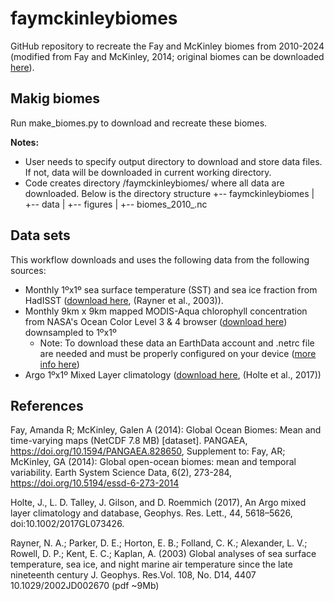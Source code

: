 # faymckinleybiomes

GitHub repository to recreate the Fay and McKinley biomes from 2010-2024 (modified from Fay and McKinley, 2014; original biomes can be downloaded [here](https://doi.pangaea.de/10.1594/PANGAEA.828650)).

## Makig biomes
Run make_biomes.py to download and recreate these biomes.

**Notes:**
- User needs to specify output directory to download and store data files. If not, data will be downloaded in current working directory.
- Code creates directory /faymckinleybiomes/ where all data are downloaded. Below is the directory structure 
+-- faymckinleybiomes
|   +-- data
|   +-- figures
|   +-- biomes_2010_<endyear>.nc

## Data sets
This workflow downloads and uses the following data from the following sources:
- Monthly 1ºx1º sea surface temperature (SST) and sea ice fraction from HadISST ([download here](https://www.metoffice.gov.uk/hadobs/hadisst/data/download.html]), (Rayner et al., 2003)).
- Monthly 9km x 9km mapped MODIS-Aqua chlorophyll concentration from NASA's Ocean Color Level 3 & 4 browser ([download here](https://oceandata.sci.gsfc.nasa.gov/l3/)) downsampled to 1ºx1º
  - Note: To download these data an EarthData account and .netrc file are needed and must be properly configured on your device ([more info here](https://oceancolor.gsfc.nasa.gov/data/download_methods/))
- Argo 1ºx1º Mixed Layer climatology ([download here](https://mixedlayer.ucsd.edu/), (Holte et al., 2017))

## References
Fay, Amanda R; McKinley, Galen A (2014): Global Ocean Biomes: Mean and time-varying maps (NetCDF 7.8 MB) [dataset]. PANGAEA, https://doi.org/10.1594/PANGAEA.828650,
Supplement to: Fay, AR; McKinley, GA (2014): Global open-ocean biomes: mean and temporal variability. Earth System Science Data, 6(2), 273-284, https://doi.org/10.5194/essd-6-273-2014

Holte, J., L. D. Talley, J. Gilson, and D. Roemmich (2017), An Argo mixed layer climatology and database, Geophys. Res. Lett., 44, 5618–5626, doi:10.1002/2017GL073426.

Rayner, N. A.; Parker, D. E.; Horton, E. B.; Folland, C. K.; Alexander, L. V.; Rowell, D. P.; Kent, E. C.; Kaplan, A. (2003) Global analyses of sea surface temperature, sea ice, and night marine air temperature since the late nineteenth century J. Geophys. Res.Vol. 108, No. D14, 4407 10.1029/2002JD002670  (pdf ~9Mb)
